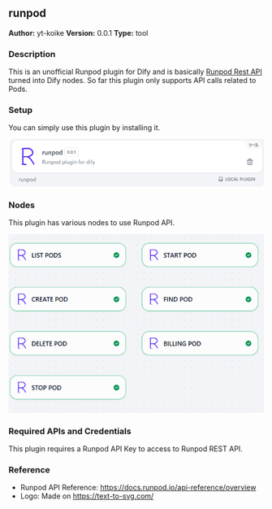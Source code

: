 ## runpod

**Author:** yt-koike
**Version:** 0.0.1
**Type:** tool

### Description

This is an unofficial Runpod plugin for Dify and is basically [Runpod Rest API](https://docs.runpod.io/api-reference/overview) turned into Dify nodes.
So far this plugin only supports API calls related to Pods.

### Setup

You can simply use this plugin by installing it.

![setup](_assets/setup.png)

### Nodes

This plugin has various nodes to use Runpod API.

![nodes](_assets/nodes.png)

### Required APIs and Credentials

This plugin requires a Runpod API Key to access to Runpod REST API.

### Reference

- Runpod API Reference: https://docs.runpod.io/api-reference/overview
- Logo: Made on https://text-to-svg.com/
